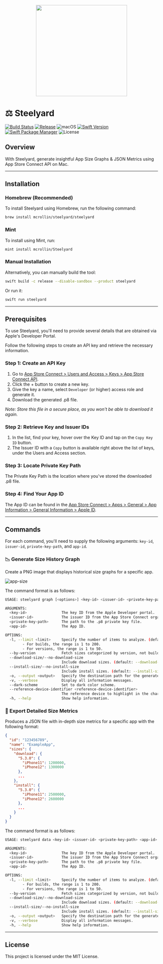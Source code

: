 <div align="center">
  <img src="https://github.com/mcrollin/Steelyard/assets/7055162/89c5cd9f-fa24-4a4a-bcaa-a3f9d94f80e8" width="300" height="300">
</div>

# ⚖️ Steelyard

[![Build Status](https://github.com/mcrollin/Steelyard/actions/workflows/ci.yml/badge.svg)](https://github.com/mcrollin/Steelyard/actions/workflows/ci.yml)
[![Release](https://img.shields.io/github/release/mcrollin/Steelyard.svg)](https://github.com/mcrollin/Steelyard/releases)
![macOS](https://img.shields.io/badge/macOS-Ventura%20or%20later-blue)
[![Swift Version](https://img.shields.io/badge/swift-5.9-orange.svg)](https://www.swift.org/documentation/)
[![Swift Package Manager](https://img.shields.io/badge/Swift_Package_Manager-compatible-green)](https://www.swift.org/package-manager/)
![License](https://img.shields.io/github/license/mcrollin/Steelyard.svg)

## Overview
With Steelyard, generate insightful App Size Graphs & JSON Metrics using App Store Connect API on Mac.

---

## Installation

### Homebrew (Recommended)
To install Steelyard using Homebrew, run the following command:
```bash
brew install mcrollin/steelyard/steelyard
```

### Mint
To install using Mint, run:

```bash
mint install mcrollin/Steelyard
```

### Manual Installation
Alternatively, you can manually build the tool:

```bash
swift build -c release --disable-sandbox --product steelyard
````

Or run it:

```bash
swift run steelyard
```

---

## Prerequisites

To use Steelyard, you'll need to provide several details that are obtained via Apple's Developer Portal.

Follow the following steps to create an API key and retrieve the necessary information.

### Step 1: Create an API Key
1. Go to [App Store Connect > Users and Access > Keys > App Store Connect API](https://appstoreconnect.apple.com/access/api).
2. Click the + button to create a new key.
3. Give the key a name, select `Developer` (or higher) access role and generate it.
4. Download the generated .p8 file.

_Note: Store this file in a secure place, as you won't be able to download it again._

### Step 2: Retrieve Key and Issuer IDs
1. In the list, find your key, hover over the Key ID and tap on the `Copy Key ID` button.
2. The Issuer ID with a `Copy` button is available right above the list of keys, under the Users and Access section.

### Step 3: Locate Private Key Path
The Private Key Path is the location where you've stored the downloaded .p8 file.

### Step 4: Find Your App ID
The App ID can be found in the [App Store Connect > Apps > General > App Information > General Information > Apple ID](https://appstoreconnect.apple.com/apps).

---

## Commands

For each command, you'll need to supply the following arguments: `key-id`, `issuer-id`, `private-key-path`, and `app-id`.

### 📉 Generate Size History Graph

Create a PNG image that displays historical size graphs for a specific app.

![app-size](https://github.com/mcrollin/Steelyard/assets/7055162/9c068878-923b-4a4a-b80a-ab9a04ffaf50)

The command format is as follows:

```bash
USAGE: steelyard graph [<options>] <key-id> <issuer-id> <private-key-path> <app-id>

ARGUMENTS:
  <key-id>                The key ID from the Apple Developer portal.
  <issuer-id>             The issuer ID from the App Store Connect organization.
  <private-key-path>      The path to the .p8 private key file.
  <app-id>                The App ID.

OPTIONS:
  -l, --limit <limit>     Specify the number of items to analyze. (default: 30)
        - For builds, the range is 1 to 200.
        - For versions, the range is 1 to 50.
  --by-version            Fetch sizes categorized by version, not build. Slower to retrieve.
  --download-size/--no-download-size
                          Include download sizes. (default: --download-size)
  --install-size/--no-install-size
                          Include install sizes. (default: --install-size)
  -o, --output <output>   Specify the destination path for the generated file.
  -v, --verbose           Display all information messages.
  --dark-scheme           Set to dark color scheme.
  --reference-device-identifier <reference-device-identifier>
                          The reference device to highlight in the charts. (default: iPhone12,1)
  -h, --help              Show help information.

```

### 💾 Export Detailed Size Metrics

Produces a JSON file with in-depth size metrics for a specific app with the following format:

```json
{
  "id": "123456789",
  "name": "ExampleApp",
  "sizes": {
    "download": {
      "5.3.0": {
        "iPhone11": 1200000,
        "iPhone12": 1300000
      },
      ...
    },
    "install": {
      "5.3.0": {
        "iPhone11": 2500000,
        "iPhone12": 2600000
      },
      ...
    }
  }
}

```

The command format is as follows:

```bash
USAGE: steelyard data <key-id> <issuer-id> <private-key-path> <app-id> [--limit <limit>] [--by-version] [--download-size] [--no-download-size] [--install-size] [--no-install-size] [--output <output>] [--verbose]

ARGUMENTS:
  <key-id>                The key ID from the Apple Developer portal.
  <issuer-id>             The issuer ID from the App Store Connect organization.
  <private-key-path>      The path to the .p8 private key file.
  <app-id>                The App ID.

OPTIONS:
  -l, --limit <limit>     Specify the number of items to analyze. (default: 30)
        - For builds, the range is 1 to 200.
        - For versions, the range is 1 to 50.
  --by-version            Fetch sizes categorized by version, not build. Slower to retrieve.
  --download-size/--no-download-size
                          Include download sizes. (default: --download-size)
  --install-size/--no-install-size
                          Include install sizes. (default: --install-size)
  -o, --output <output>   Specify the destination path for the generated file.
  -v, --verbose           Display all information messages.
  -h, --help              Show help information.
```

---

## License
This project is licensed under the MIT License.
